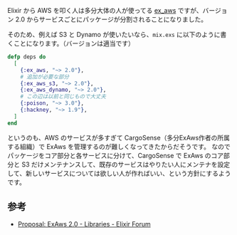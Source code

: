 Elixir から AWS を叩く人は多分大体の人が使ってる [ex_aws](https://hex.pm/packages/ex_aws) ですが、バージョン 2.0 からサービスごとにパッケージが分割されることになりました。

そのため、例えば S3 と Dynamo が使いたいなら、`mix.exs` に以下のように書くことになります。（バージョンは適当です）

```elixir
defp deps do
  [
    {:ex_aws, "~> 2.0"},
    # 追加が必要な部分
    {:ex_aws_s3, "~> 2.0"},
    {:ex_aws_dynamo, "~> 2.0"},
    # この辺は以前と同じもので大丈夫
    {:poison, "~> 3.0"},
    {:hackney, "~> 1.9"},
  ]
end
```

というのも、AWS のサービスが多すぎて CargoSense（多分ExAws作者の所属する組織）で ExAws を管理するのが難しくなってきたからだそうです。
なのでパッケージをコア部分と各サービスに分けて、CargoSense で ExAws のコア部分と S3 だけメンテナンスして、既存のサービスはやりたい人にメンテナを設定して、新しいサービスについては欲しい人が作ればいい、という方針にするようです。

## 参考

- [Proposal: ExAws 2.0 - Libraries - Elixir Forum](https://elixirforum.com/t/proposal-exaws-2-0/9269)
